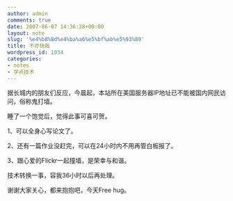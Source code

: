 ```yaml
---
author: admin
comments: true
date: 2007-06-07 14:36:28+00:00
layout: note
slug: '%e4%b8%8d%e4%ba%a6%e5%bf%ab%e5%93%89'
title: 不亦快哉
wordpress_id: 1034
categories:
- notes
- 学点技术
---
```


据长城内的朋友们反应，今晨起，本站所在美国服务器IP地址已不能被国内网民访问，俗称鬼打墙。

睡了一个饱觉后，觉得此事可喜可贺。

1、可以全身心写论文了。

2、还有一篇作业没赶完，可以在24小时内不用再管白板报了。

3、跟心爱的Flickr一起撞墙，是荣幸与和谐。

技术转换一事，容我36小时以后再处理。

谢谢大家关心，都来抱抱吧，今天Free hug。

